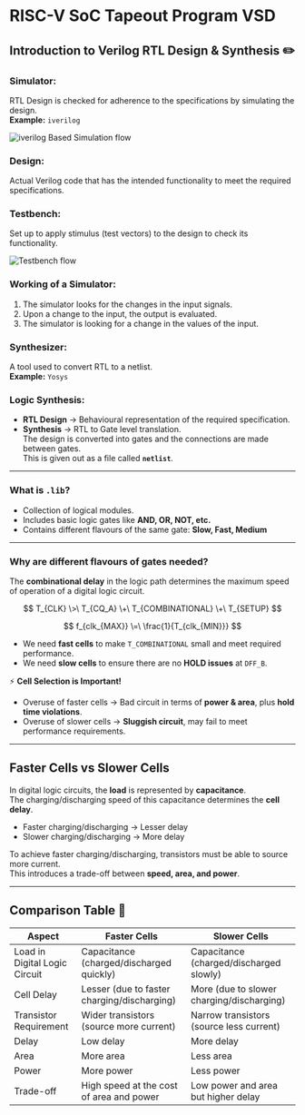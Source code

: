# RISC-V SoC Tapeout Program VSD
## Introduction to Verilog RTL Design & Synthesis ✏️
### Simulator:
RTL Design is checked for adherence to the specifications by simulating the design.  
**Example:** `iverilog` <br>

![iverilog Based Simulation flow](https://github.com/user-attachments/assets/b5169cdb-20c0-4105-a0c9-c1daeee4ca0c)


### Design:
Actual Verilog code that has the intended functionality to meet the required specifications. 

### Testbench:
Set up to apply stimulus (test vectors) to the design to check its functionality. <br>

![Testbench flow](https://github.com/user-attachments/assets/2caed17b-2577-4d44-924b-c6b6a8011846)


### Working of a Simulator:
1. The simulator looks for the changes in the input signals.  
2. Upon a change to the input, the output is evaluated.  
3. The simulator is looking for a change in the values of the input.  



### Synthesizer:
A tool used to convert RTL to a netlist.  
**Example:** `Yosys`

### Logic Synthesis:
- **RTL Design** → Behavioural representation of the required specification.  
- **Synthesis** → RTL to Gate level translation.  
  The design is converted into gates and the connections are made between gates.  
  This is given out as a file called **`netlist`**.

---

### What is `.lib`?
- Collection of logical modules.  
- Includes basic logic gates like **AND, OR, NOT, etc.**  
- Contains different flavours of the same gate: **Slow, Fast, Medium**  

---

### Why are different flavours of gates needed?
The **combinational delay** in the logic path determines the maximum speed of operation of a digital logic circuit.  

$$
T_{CLK} \>\ T_{CQ_A} \+\ T_{COMBINATIONAL} \+\ T_{SETUP}
$$

$$
f_{clk_{MAX}} \=\ \frac{1}{T_{clk_{MIN}}}
$$


- We need **fast cells** to make `T_COMBINATIONAL` small and meet required performance.  
- We need **slow cells** to ensure there are no **HOLD issues** at `DFF_B`.  

⚡ **Cell Selection is Important!**  
- Overuse of faster cells → Bad circuit in terms of **power & area**, plus **hold time violations**.  
- Overuse of slower cells → **Sluggish circuit**, may fail to meet performance requirements.  

---

## Faster Cells vs Slower Cells

In digital logic circuits, the **load** is represented by **capacitance**.  
The charging/discharging speed of this capacitance determines the **cell delay**.

- Faster charging/discharging → Lesser delay  
- Slower charging/discharging → More delay  

To achieve faster charging/discharging, transistors must be able to source more current.  
This introduces a trade-off between **speed, area, and power**.

---

## Comparison Table 📜

| **Aspect**                       | **Faster Cells**                              | **Slower Cells**                             |
|----------------------------------|-----------------------------------------------|----------------------------------------------|
| Load in Digital Logic Circuit    | Capacitance (charged/discharged quickly)       | Capacitance (charged/discharged slowly)       |
| Cell Delay                       | Lesser (due to faster charging/discharging)    | More (due to slower charging/discharging)     |
| Transistor Requirement           | Wider transistors (source more current)        | Narrow transistors (source less current)      |
| Delay                            | Low delay                                      | More delay                                    |
| Area                             | More area                                      | Less area                                     |
| Power                            | More power                                     | Less power                                    |
| Trade-off                        | High speed at the cost of area and power       | Low power and area but higher delay           |
